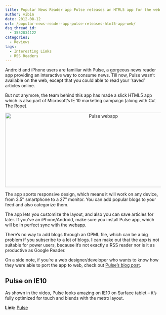 ```yaml
---
title: Popular News Reader app Pulse releases an HTML5 app for the web
author: vibin
date: 2012-08-12
url: /popular-news-reader-app-pulse-releases-html5-app-web/
dsq_thread_id:
  - 3552034122
categories:
  - Reviews
tags:
  - Interesting Links
  - RSS Readers
---
```

Android and iPhone users are familiar with Pulse, a gorgeous news reader app providing an interactive way to consume news. Till now, Pulse wasn&#8217;t available on the web, except that you could able to read your &#8216;saved&#8217; articles online.

But not anymore, the team behind this app has made a slick HTML5 app which is also part of Microsoft&#8217;s IE 10 marketing campaign (along with Cut The Rope).

<p style="text-align: center;">
  <a href="http://cdn.devilsworkshop.org/files/2012/08/Pulse1.png"><img class=" wp-image-60571 aligncenter" title="Pulse" src="http://cdn.devilsworkshop.org/files/2012/08/Pulse1-1024x430.png" alt="Pulse webapp" width="620" height="240" /></a>
</p>

<p style="text-align: left;">
  The app sports responsive design, which means it will work on any device, from 3.5&#8243; smartphone to a 27&#8243; monitor. You can add popular blogs to your feed and also categorize them.
</p>

<p style="text-align: left;">
  The app lets you customize the layout, and also you can save articles for later. If you&#8217;ve an iPhone/Android, make sure you install Pulse app, which will be in perfect sync with the webapp.
</p>

<p style="text-align: left;">
  There&#8217;s no way to add blogs through an OPML file, which can be a big problem if you subscribe to a lot of blogs. I can make out that the app is not suitable for power users, because it&#8217;s not exactly a RSS reader nor is it as productive as Google Reader.
</p>

<p style="text-align: left;">
  On a side note, if you&#8217;re a web designer/developer who wants to know how they were able to port the app to web, check out <a href="http://www.pulse.me/app/dev" onclick="_gaq.push(['_trackEvent', 'outbound-article', 'http://www.pulse.me/app/dev', 'Pulse&#8217;s blog post']);" >Pulse&#8217;s blog post</a>.
</p>

## Pulse on IE10

As shown in the video, Pulse looks amazing on IE10 on Surface tablet &#8211; it&#8217;s fully optimized for touch and blends with the metro layout.



**Link:** <a href="http://www.pulse.me/" onclick="_gaq.push(['_trackEvent', 'outbound-article', 'http://www.pulse.me/', 'Pulse']);" >Pulse</a>
